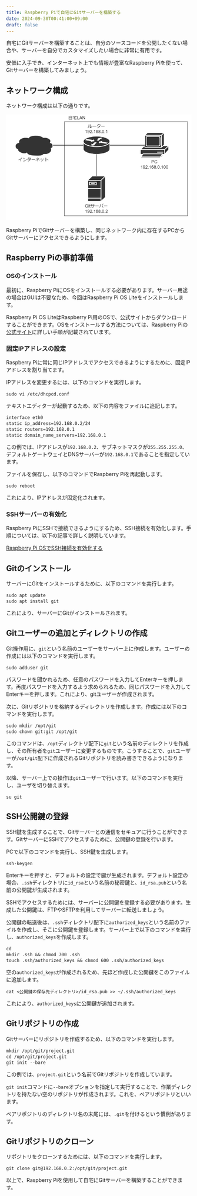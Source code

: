 ```yaml
---
title: Raspberry Piで自宅にGitサーバーを構築する
date: 2024-09-30T00:41:00+09:00
draft: false
---
```


自宅にGitサーバーを構築することは、自分のソースコードを公開したくない場合や、サーバーを自分でカスタマイズしたい場合に非常に有用です。

安価に入手でき、インターネット上でも情報が豊富なRaspberry Piを使って、Gitサーバーを構築してみましょう。

## ネットワーク構成

ネットワーク構成は以下の通りです。

![ネットワーク構成](images/git-server-network.webp)

Raspberry PiでGitサーバーを構築し、同じネットワーク内に存在するPCからGitサーバーにアクセスできるようにします。

## Raspberry Piの事前準備

### OSのインストール

最初に、Raspberry PiにOSをインストールする必要があります。サーバー用途の場合はGUIは不要なため、今回はRaspberry Pi OS Liteをインストールします。

Raspberry Pi OS LiteはRaspberry Pi用のOSで、公式サイトからダウンロードすることができます。OSをインストールする方法については、Raspberry Piの[公式サイト](https://www.raspberrypi.com/)に詳しい手順が記載されています。

### 固定IPアドレスの設定

Raspberry Piに常に同じIPアドレスでアクセスできるようにするために、固定IPアドレスを割り当てます。

IPアドレスを変更するには、以下のコマンドを実行します。

```
sudo vi /etc/dhcpcd.conf
```

テキストエディターが起動するため、以下の内容をファイルに追記します。

```
interface eth0
static ip_address=192.168.0.2/24
static routers=192.168.0.1
static domain_name_servers=192.168.0.1
```

この例では、IPアドレスが`192.168.0.2`、サブネットマスクが`255.255.255.0`、デフォルトゲートウェイとDNSサーバーが`192.168.0.1`であることを指定しています。

ファイルを保存し、以下のコマンドでRaspberry Piを再起動します。

```
sudo reboot
```

これにより、IPアドレスが固定化されます。

### SSHサーバーの有効化

Raspberry PiにSSHで接続できるようにするため、SSH接続を有効化します。手順については、以下の記事で詳しく説明しています。

[Raspberry Pi OSでSSH接続を有効化する](/blog/enable-ssh-on-raspberry-pi-os)

## Gitのインストール

サーバーにGitをインストールするために、以下のコマンドを実行します。

```
sudo apt update
sudo apt install git
```

これにより、サーバーにGitがインストールされます。

## Gitユーザーの追加とディレクトリの作成

Git操作用に、`git`という名前のユーザーをサーバー上に作成します。ユーザーの作成には以下のコマンドを実行します。

```
sudo adduser git
```

パスワードを聞かれるため、任意のパスワードを入力してEnterキーを押します。再度パスワードを入力するよう求められるため、同じパスワードを入力してEnterキーを押します。これにより、gitユーザーが作成されます。

次に、Gitリポジトリを格納するディレクトリを作成します。作成には以下のコマンドを実行します。

```
sudo mkdir /opt/git
sudo chown git:git /opt/git
```

このコマンドは、`/opt`ディレクトリ配下に`git`という名前のディレクトリを作成し、その所有者を`git`ユーザーに変更するものです。こうすることで、`git`ユーザーが`/opt/git`配下に作成されるGitリポジトリを読み書きできるようになります。

以降、サーバー上での操作は`git`ユーザーで行います。以下のコマンドを実行し、ユーザを切り替えます。

```
su git
```

## SSH公開鍵の登録

SSH鍵を生成することで、Gitサーバーとの通信をセキュアに行うことができます。GitサーバーにSSHでアクセスするために、公開鍵の登録を行います。

PCで以下のコマンドを実行し、SSH鍵を生成します。

```
ssh-keygen
```

Enterキーを押すと、デフォルトの設定で鍵が生成されます。デフォルト設定の場合、`.ssh`ディレクトリに`id_rsa`という名前の秘密鍵と、`id_rsa.pub`という名前の公開鍵が生成されます。

SSHでアクセスするためには、サーバーに公開鍵を登録する必要があります。生成した公開鍵は、FTPやSFTPを利用してサーバーに転送しましょう。

公開鍵の転送後は、`.ssh`ディレクトリ配下に`authorized_keys`という名前のファイルを作成し、そこに公開鍵を登録します。サーバー上で以下のコマンドを実行し、`authorized_keys`を作成します。

```
cd
mkdir .ssh && chmod 700 .ssh
touch .ssh/authorized_keys && chmod 600 .ssh/authorized_keys
```

空の`authorized_keys`が作成されるため、先ほど作成した公開鍵をこのファイルに追加します。

```
cat <公開鍵の保存先ディレクトリ>/id_rsa.pub >> ~/.ssh/authorized_keys
```

これにより、`authorized_keys`に公開鍵が追加されます。

## Gitリポジトリの作成

Gitサーバーにリポジトリを作成するため、以下のコマンドを実行します。

```
mkdir /opt/git/project.git
cd /opt/git/project.git
git init --bare
```

この例では、`project.git`という名前でGitリポジトリを作成しています。

`git init`コマンドに`--bare`オプションを指定して実行することで、作業ディレクトリを持たない空のリポジトリが作成されます。これを、ベアリポジトリといいます。

ベアリポジトリのディレクトリ名の末尾には、`.git`を付けるという慣例があります。

## Gitリポジトリのクローン

リポジトリをクローンするためには、以下のコマンドを実行します。

```
git clone git@192.168.0.2:/opt/git/project.git
```

以上で、Raspberry Piを使用して自宅にGitサーバーを構築することができます。
